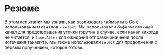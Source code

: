 # Резюме

В этом испытании мы узнали, как реализовать таймауты в Go с использованием каналов и `select`. Мы использовали буферизованный канал для предотвращения утечки горутин в случае, если канал никогда не читается, и `time.After` для ожидания отправки значения после истечения таймаута. Мы также использовали `select` для продолжения с первым получением, которое готово.
